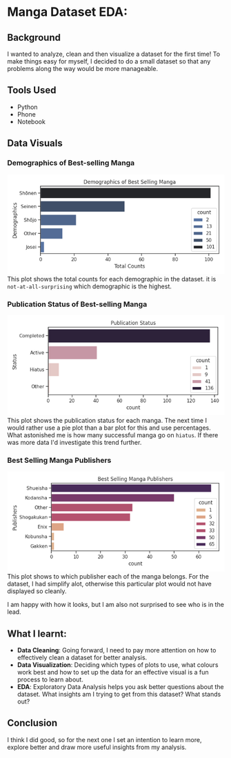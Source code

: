# Manga Dataset EDA:
## Background
I wanted to analyze, clean and then visualize a dataset for the first time! To make things easy for myself, I decided to do a small dataset so that any problems along the way would be more manageable.

## Tools Used
- Python
- Phone
- Notebook

## Data Visuals
### Demographics of Best-selling Manga
![demographic plot](assets/Demographic_chart.png)
This plot shows the total counts for each demographic in the dataset. it is `not-at-all-surprising` which demographic is the highest.

### Publication Status of Best-selling Manga
![publication status plot](assets/publication_status_chart.png)
This plot shows the publication status for each manga. The next time I would rather use a pie plot than a bar plot for this and use percentages. 
What astonished me is how many successful manga go on `hiatus`. If there was more data I'd investigate this trend further.

### Best Selling Manga Publishers
![publisher plot](assets/Publisher_chart.png)
This plot shows to which publisher each of the manga belongs. For the dataset, I had simplify alot, otherwise this particular plot would not have displayed so cleanly. 

I am happy with how it looks, but I am also not surprised to see who is in the lead.

## What I learnt:

- **Data Cleaning**: Going forward, I need to pay more attention on how to effectively clean a dataset for better analysis.
- **Data Visualization**: Deciding which types of plots to use, what colours work best and how to set up the data for an effective visual is a fun process to learn about.
- **EDA**: Exploratory Data Analysis helps you ask better questions about the dataset. What insights am I trying to get from this dataset? What stands out?

## Conclusion
I think I did good, so for the next one I set an intention to learn more, explore better and draw more useful insights from my analysis.
